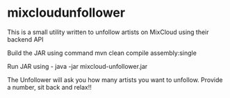 # mixcloudunfollower
This is a small utility written to unfollow artists on MixCloud using their backend API

Build the JAR using command
mvn clean compile assembly:single

Run JAR using - java -jar mixcloud-unfollower.jar


The Unfollower will ask you how many artists you want to unfollow. Provide a number, sit back and relax!!
